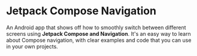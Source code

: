 # Jetpack Compose Navigation

An Android app that shows off how to smoothly switch between different screens using **Jetpack Compose and Navigation**. It's an easy way to learn about Compose navigation, with clear examples and code that you can use in your own projects.